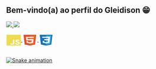 ## Bem-vindo(a) ao perfil do Gleidison 😁

 <div>
   <a href="https://github.com/Tidusk">
   <img height="180em" src="https://github-readme-stats.vercel.app/api?username=Tidusk&show_icons=true&theme=tokyonight&include_all_commits=true&count_private=true"/>
   <img height="180em" src="https://github-readme-stats.vercel.app/api/top-langs/?username=Tidusk&layout=compact&langs_count=6&theme=tokyonight"/>

</div>
<div style="display: inline_block"><br>
  <img align="center" alt="Js" height="30" width="40" src="https://raw.githubusercontent.com/devicons/devicon/master/icons/javascript/javascript-plain.svg">
  <img align="center" alt="HTML" height="30" width="40" src="https://raw.githubusercontent.com/devicons/devicon/master/icons/html5/html5-original.svg">
  <img align="center" alt="CSS" height="30" width="40" src="https://raw.githubusercontent.com/devicons/devicon/master/icons/css3/css3-original.svg">
</div>
 
 <br>
  
<div> 
  
  ![Snake animation](https://github.com/devemdobro/devemdobro/blob/output/github-contribution-grid-snake.svg)

</div>

